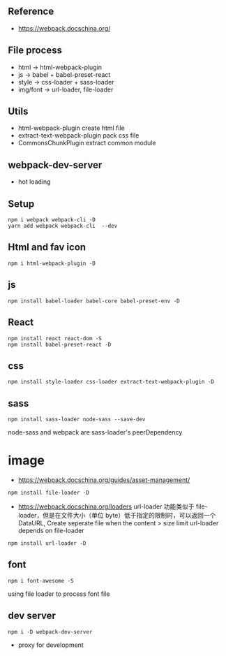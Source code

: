 ## Reference
- https://webpack.docschina.org/

## File process
- html -> html-webpack-plugin
- js -> babel + babel-preset-react
- style -> css-loader + sass-loader
- img/font -> url-loader, file-loader


## Utils
- html-webpack-plugin    create html file
- extract-text-webpack-plugin  pack css file
- CommonsChunkPlugin     extract common module

## webpack-dev-server
- hot loading


## Setup
```
npm i webpack webpack-cli -D
yarn add webpack webpack-cli  --dev
```

## Html and fav icon
```
npm i html-webpack-plugin -D
```

## js
```
npm install babel-loader babel-core babel-preset-env -D
```

## React
```
npm install react react-dom -S
npm install babel-preset-react -D
```

## css
```
npm install style-loader css-loader extract-text-webpack-plugin -D
```

## sass
```
npm install sass-loader node-sass --save-dev
```
node-sass and webpack are sass-loader's peerDependency

# image
- https://webpack.docschina.org/guides/asset-management/
```
npm install file-loader -D
```
- https://webpack.docschina.org/loaders
url-loader 功能类似于 file-loader，但是在文件大小（单位 byte）低于指定的限制时，可以返回一个 DataURL,
Create seperate file when the content > size limit
url-loader depends on file-loader
```
npm install url-loader -D
```

## font
```
npm i font-awesome -S
```
using file loader to process font file

## dev server
```
npm i -D webpack-dev-server
```
- proxy for development
